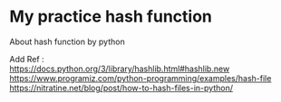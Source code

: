 # My practice hash function
About hash function by python

Add Ref :<br>
https://docs.python.org/3/library/hashlib.html#hashlib.new<br>
https://www.programiz.com/python-programming/examples/hash-file<br>
https://nitratine.net/blog/post/how-to-hash-files-in-python/<br>

